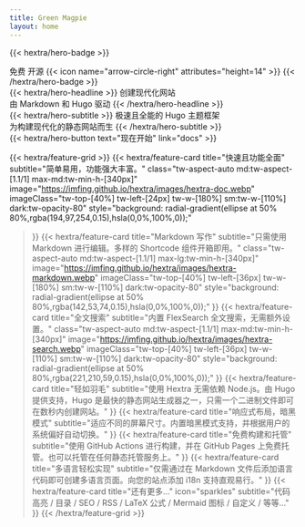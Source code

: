 ```yaml
---
title: Green Magpie
layout: home
---
```



{{< hextra/hero-badge >}}
  <div class="tw-w-2 tw-h-2 tw-rounded-full tw-bg-primary-400"></div>
  <span>免费 开源</span>
  {{< icon name="arrow-circle-right" attributes="height=14" >}}
{{< /hextra/hero-badge >}}

<div class="tw-mt-6 tw-mb-6">
{{< hextra/hero-headline >}}
  创建现代化网站&nbsp;<br class="sm:tw-block tw-hidden" />由 Markdown 和 Hugo 驱动
{{< /hextra/hero-headline >}}
</div>

<div class="tw-mb-12">
{{< hextra/hero-subtitle >}}
  极速且全能的 Hugo 主题框架&nbsp;<br class="sm:tw-block tw-hidden" />为构建现代化的静态网站而生
{{< /hextra/hero-subtitle >}}
</div>

<div class="tw-mb-6">
{{< hextra/hero-button text="现在开始" link="docs" >}}
</div>

<div class="tw-mt-6"></div>

{{< hextra/feature-grid >}}
  {{< hextra/feature-card
    title="快速且功能全面"
    subtitle="简单易用，功能强大丰富。"
    class="tw-aspect-auto md:tw-aspect-[1.1/1] max-md:tw-min-h-[340px]"
    image="https://imfing.github.io/hextra/images/hextra-doc.webp"
    imageClass="tw-top-[40%] tw-left-[24px] tw-w-[180%] sm:tw-w-[110%] dark:tw-opacity-80"
    style="background: radial-gradient(ellipse at 50% 80%,rgba(194,97,254,0.15),hsla(0,0%,100%,0));"
  >}}
  {{< hextra/feature-card
    title="Markdown 写作"
    subtitle="只需使用 Markdown 进行编辑。多样的 Shortcode 组件开箱即用。"
    class="tw-aspect-auto md:tw-aspect-[1.1/1] max-lg:tw-min-h-[340px]"
    image="https://imfing.github.io/hextra/images/hextra-markdown.webp"
    imageClass="tw-top-[40%] tw-left-[36px] tw-w-[180%] sm:tw-w-[110%] dark:tw-opacity-80"
    style="background: radial-gradient(ellipse at 50% 80%,rgba(142,53,74,0.15),hsla(0,0%,100%,0));"
  >}}
  {{< hextra/feature-card
    title="全文搜索"
    subtitle="内置 FlexSearch 全文搜索，无需额外设置。"
    class="tw-aspect-auto md:tw-aspect-[1.1/1] max-md:tw-min-h-[340px]"
    image="https://imfing.github.io/hextra/images/hextra-search.webp"
    imageClass="tw-top-[40%] tw-left-[36px] tw-w-[110%] sm:tw-w-[110%] dark:tw-opacity-80"
    style="background: radial-gradient(ellipse at 50% 80%,rgba(221,210,59,0.15),hsla(0,0%,100%,0));"
  >}}
  {{< hextra/feature-card
    title="轻如羽毛"
    subtitle="使用 Hextra 无需依赖 Node.js。由 Hugo 提供支持，Hugo 是最快的静态网站生成器之一，只需一个二进制文件即可在数秒内创建网站。"
  >}}
  {{< hextra/feature-card
    title="响应式布局，暗黑模式"
    subtitle="适应不同的屏幕尺寸。内置暗黑模式支持，并根据用户的系统偏好自动切换。"
  >}}
  {{< hextra/feature-card
    title="免费构建和托管"
    subtitle="使用 GitHub Actions 进行构建，并在 GitHub Pages 上免费托管。也可以托管在任何静态托管服务上。"
  >}}
  {{< hextra/feature-card
    title="多语言轻松实现"
    subtitle="仅需通过在 Markdown 文件后添加语言代码即可创建多语言页面。向您的站点添加 i18n 支持直观易行。"
  >}}
  {{< hextra/feature-card
    title="还有更多..."
    icon="sparkles"
    subtitle="代码高亮 / 目录 / SEO / RSS / LaTeX 公式 / Mermaid 图标 / 自定义 / 等等..."
  >}}
{{< /hextra/feature-grid >}}
